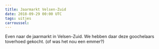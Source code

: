```yaml
---
title: Jaarmarkt Velsen-Zuid
date: 2018-09-29 00:00 UTC
tags: uitjes
carroussel:
---
```

Even naar de jaarmarkt in Velsen-Zuid. We hebben daar deze goochelaars toverhoed gekocht. (of was het nou een emmer?)


